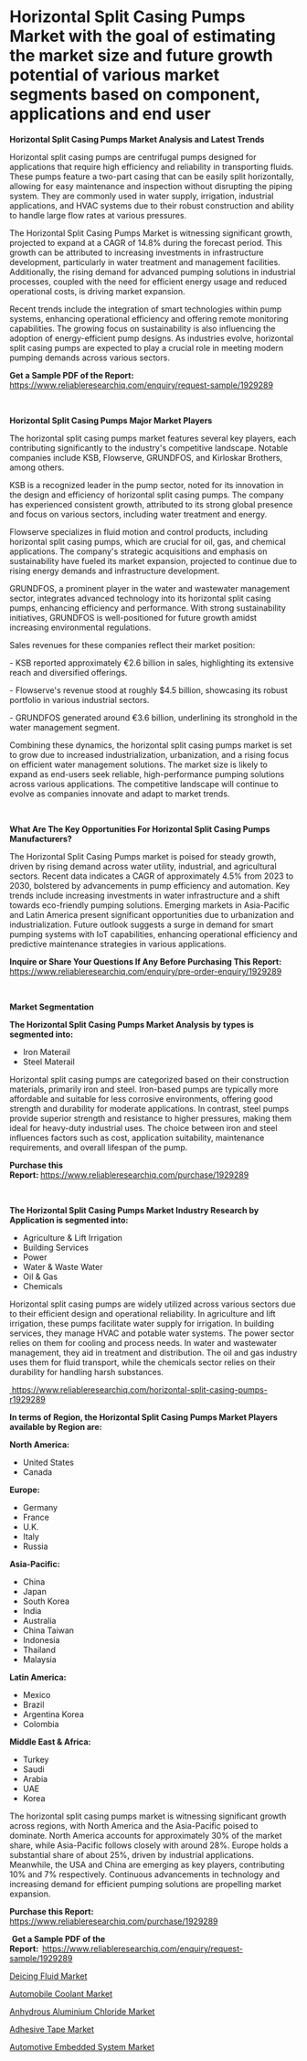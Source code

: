 <p><h1>Horizontal Split Casing Pumps Market with the goal of estimating the market size and future growth potential of various market segments based on component, applications and end user</h1></p><p><strong>Horizontal Split Casing Pumps Market Analysis and Latest Trends</strong></p>
<p><p>Horizontal split casing pumps are centrifugal pumps designed for applications that require high efficiency and reliability in transporting fluids. These pumps feature a two-part casing that can be easily split horizontally, allowing for easy maintenance and inspection without disrupting the piping system. They are commonly used in water supply, irrigation, industrial applications, and HVAC systems due to their robust construction and ability to handle large flow rates at various pressures.</p><p>The Horizontal Split Casing Pumps Market is witnessing significant growth, projected to expand at a CAGR of 14.8% during the forecast period. This growth can be attributed to increasing investments in infrastructure development, particularly in water treatment and management facilities. Additionally, the rising demand for advanced pumping solutions in industrial processes, coupled with the need for efficient energy usage and reduced operational costs, is driving market expansion. </p><p>Recent trends include the integration of smart technologies within pump systems, enhancing operational efficiency and offering remote monitoring capabilities. The growing focus on sustainability is also influencing the adoption of energy-efficient pump designs. As industries evolve, horizontal split casing pumps are expected to play a crucial role in meeting modern pumping demands across various sectors.</p></p>
<p><strong>Get a Sample PDF of the Report:&nbsp;</strong> <a href="https://www.reliableresearchiq.com/enquiry/request-sample/1929289?utm_campaign=1900&utm_medium=2&utm_source=Github&utm_content=ia&utm_term=31032025&utm_id=horizontal-split-casing-pumps">https://www.reliableresearchiq.com/enquiry/request-sample/1929289</a></p>
<p>&nbsp;</p>
<p><strong>Horizontal Split Casing Pumps Major Market Players</strong></p>
<p><p>The horizontal split casing pumps market features several key players, each contributing significantly to the industry's competitive landscape. Notable companies include KSB, Flowserve, GRUNDFOS, and Kirloskar Brothers, among others. </p><p>KSB is a recognized leader in the pump sector, noted for its innovation in the design and efficiency of horizontal split casing pumps. The company has experienced consistent growth, attributed to its strong global presence and focus on various sectors, including water treatment and energy.</p><p>Flowserve specializes in fluid motion and control products, including horizontal split casing pumps, which are crucial for oil, gas, and chemical applications. The company's strategic acquisitions and emphasis on sustainability have fueled its market expansion, projected to continue due to rising energy demands and infrastructure development.</p><p>GRUNDFOS, a prominent player in the water and wastewater management sector, integrates advanced technology into its horizontal split casing pumps, enhancing efficiency and performance. With strong sustainability initiatives, GRUNDFOS is well-positioned for future growth amidst increasing environmental regulations.</p><p>Sales revenues for these companies reflect their market position: </p><p>- KSB reported approximately €2.6 billion in sales, highlighting its extensive reach and diversified offerings.</p><p>- Flowserve's revenue stood at roughly $4.5 billion, showcasing its robust portfolio in various industrial sectors.</p><p>- GRUNDFOS generated around €3.6 billion, underlining its stronghold in the water management segment.</p><p>Combining these dynamics, the horizontal split casing pumps market is set to grow due to increased industrialization, urbanization, and a rising focus on efficient water management solutions. The market size is likely to expand as end-users seek reliable, high-performance pumping solutions across various applications. The competitive landscape will continue to evolve as companies innovate and adapt to market trends.</p></p>
<p>&nbsp;</p>
<p><strong>What Are The Key Opportunities For Horizontal Split Casing Pumps Manufacturers?</strong></p>
<p><p>The Horizontal Split Casing Pumps market is poised for steady growth, driven by rising demand across water utility, industrial, and agricultural sectors. Recent data indicates a CAGR of approximately 4.5% from 2023 to 2030, bolstered by advancements in pump efficiency and automation. Key trends include increasing investments in water infrastructure and a shift towards eco-friendly pumping solutions. Emerging markets in Asia-Pacific and Latin America present significant opportunities due to urbanization and industrialization. Future outlook suggests a surge in demand for smart pumping systems with IoT capabilities, enhancing operational efficiency and predictive maintenance strategies in various applications.</p></p>
<p><strong>Inquire or Share Your Questions If Any Before Purchasing This Report:</strong> <a href="https://www.reliableresearchiq.com/enquiry/pre-order-enquiry/1929289?utm_campaign=1900&utm_medium=2&utm_source=Github&utm_content=ia&utm_term=31032025&utm_id=horizontal-split-casing-pumps">https://www.reliableresearchiq.com/enquiry/pre-order-enquiry/1929289</a></p>
<p>&nbsp;</p>
<p><strong>Market Segmentation</strong></p>
<p><strong>The Horizontal Split Casing Pumps Market Analysis by types is segmented into:</strong></p>
<p><ul><li>Iron Materail</li><li>Steel Materail</li></ul></p>
<p><p>Horizontal split casing pumps are categorized based on their construction materials, primarily iron and steel. Iron-based pumps are typically more affordable and suitable for less corrosive environments, offering good strength and durability for moderate applications. In contrast, steel pumps provide superior strength and resistance to higher pressures, making them ideal for heavy-duty industrial uses. The choice between iron and steel influences factors such as cost, application suitability, maintenance requirements, and overall lifespan of the pump.</p></p>
<p><strong>Purchase this Report:&nbsp;</strong><a href="https://www.reliableresearchiq.com/purchase/1929289?utm_campaign=1900&utm_medium=2&utm_source=Github&utm_content=ia&utm_term=31032025&utm_id=horizontal-split-casing-pumps">https://www.reliableresearchiq.com/purchase/1929289</a></p>
<p>&nbsp;</p>
<p><strong>The Horizontal Split Casing Pumps Market Industry Research by Application is segmented into:</strong></p>
<p><ul><li>Agriculture & Lift Irrigation</li><li>Building Services</li><li>Power</li><li>Water & Waste Water</li><li>Oil & Gas</li><li>Chemicals</li></ul></p>
<p><p>Horizontal split casing pumps are widely utilized across various sectors due to their efficient design and operational reliability. In agriculture and lift irrigation, these pumps facilitate water supply for irrigation. In building services, they manage HVAC and potable water systems. The power sector relies on them for cooling and process needs. In water and wastewater management, they aid in treatment and distribution. The oil and gas industry uses them for fluid transport, while the chemicals sector relies on their durability for handling harsh substances.</p></p>
<p><a href="https://www.reliableresearchiq.com/horizontal-split-casing-pumps-r1929289?utm_campaign=1900&utm_medium=2&utm_source=Github&utm_content=ia&utm_term=31032025&utm_id=horizontal-split-casing-pumps">&nbsp;https://www.reliableresearchiq.com/horizontal-split-casing-pumps-r1929289</a></p>
<p><strong>In terms of Region, the Horizontal Split Casing Pumps Market Players available by Region are:</strong></p>
<p>
    <p> <strong> North America: </strong>
        <ul>
            <li>United States</li>
            <li>Canada</li>
        </ul>
        </p> 
    <p> <strong> Europe: </strong>
        <ul>
            <li>Germany</li>
            <li>France</li>
            <li>U.K.</li>
            <li>Italy</li>
            <li>Russia</li>
        </ul>
        </p> 
    <p> <strong> Asia-Pacific: </strong>
        <ul>
            <li>China</li>
            <li>Japan</li>
            <li>South Korea</li>
            <li>India</li>
            <li>Australia</li>
            <li>China Taiwan</li>
            <li>Indonesia</li>
            <li>Thailand</li>
            <li>Malaysia</li>
        </ul>
        </p> 
    <p> <strong> Latin America: </strong>
        <ul>
            <li>Mexico</li>
            <li>Brazil</li>
            <li>Argentina Korea</li>
            <li>Colombia</li>
        </ul>
        </p> 
    <p> <strong> Middle East & Africa: </strong>
        <ul>
            <li>Turkey</li>
            <li>Saudi</li>
            <li>Arabia</li>
            <li>UAE</li>
            <li>Korea</li>
        </ul>
    </p>
    </p>
<p><p>The horizontal split casing pumps market is witnessing significant growth across regions, with North America and the Asia-Pacific poised to dominate. North America accounts for approximately 30% of the market share, while Asia-Pacific follows closely with around 28%. Europe holds a substantial share of about 25%, driven by industrial applications. Meanwhile, the USA and China are emerging as key players, contributing 10% and 7% respectively. Continuous advancements in technology and increasing demand for efficient pumping solutions are propelling market expansion.</p></p>
<p><strong>Purchase this Report: </strong><a href="https://www.reliableresearchiq.com/purchase/1929289?utm_campaign=1900&utm_medium=2&utm_source=Github&utm_content=ia&utm_term=31032025&utm_id=horizontal-split-casing-pumps">https://www.reliableresearchiq.com/purchase/1929289</a></p>
<p>&nbsp;<strong>Get a Sample PDF of the Report:&nbsp;&nbsp;</strong><a href="https://www.reliableresearchiq.com/enquiry/request-sample/1929289?utm_campaign=1900&utm_medium=2&utm_source=Github&utm_content=ia&utm_term=31032025&utm_id=horizontal-split-casing-pumps">https://www.reliableresearchiq.com/enquiry/request-sample/1929289</a></p>
<p><strong></strong></p>
<p><p><a href="https://github.com/ayondaylos/Market-Research-Report-List-1/blob/main/deicing-fluid-market.md?utm_campaign=1900&utm_medium=2&utm_source=Github&utm_content=ia&utm_term=31032025&utm_id=horizontal-split-casing-pumps">Deicing Fluid Market</a></p><p><a href="https://github.com/madethkijori/Market-Research-Report-List-1/blob/main/automobile-coolant-market.md?utm_campaign=1900&utm_medium=2&utm_source=Github&utm_content=ia&utm_term=31032025&utm_id=horizontal-split-casing-pumps">Automobile Coolant Market</a></p><p><a href="https://github.com/leoustolja/Market-Research-Report-List-1/blob/main/anhydrous-aluminium-chloride-market.md?utm_campaign=1900&utm_medium=2&utm_source=Github&utm_content=ia&utm_term=31032025&utm_id=horizontal-split-casing-pumps">Anhydrous Aluminium Chloride Market</a></p><p><a href="https://github.com/bichukapac/Market-Research-Report-List-1/blob/main/adhesive-tape-market.md?utm_campaign=1900&utm_medium=2&utm_source=Github&utm_content=ia&utm_term=31032025&utm_id=horizontal-split-casing-pumps">Adhesive Tape Market</a></p><p><a href="https://github.com/kanetaerkid/Market-Research-Report-List-1/blob/main/automotive-embedded-system-market.md?utm_campaign=1900&utm_medium=2&utm_source=Github&utm_content=ia&utm_term=31032025&utm_id=horizontal-split-casing-pumps">Automotive Embedded System Market</a></p></p>